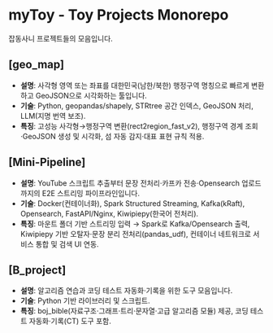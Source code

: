 # myToy - Toy Projects Monorepo
잡동사니 프로젝트들의 모음입니다.

<!-- AUTO-UPDATE:START -->
## [geo_map]
- **설명**: 사각형 영역 또는 좌표를 대한민국(남한/북한) 행정구역 명칭으로 빠르게 변환하고 GeoJSON으로 시각화하는 툴입니다.
- **기술**: Python, geopandas/shapely, STRtree 공간 인덱스, GeoJSON 처리, LLM(지명 번역 보조).
- **특징**: 고성능 사각형→행정구역 변환(rect2region_fast_v2), 행정구역 경계 조회·GeoJSON 생성 및 시각화, 섬 자동 감지·대표 표현 규칙 적용.

## [Mini-Pipeline]
- **설명**: YouTube 스크립트 추출부터 문장 전처리·카프카 전송·Opensearch 업로드까지의 E2E 스트리밍 파이프라인입니다.
- **기술**: Docker(컨테이너화), Spark Structured Streaming, Kafka(kRaft), Opensearch, FastAPI/Nginx, Kiwipiepy(한국어 전처리).
- **특징**: 마운트 폴더 기반 스트리밍 입력 → Spark로 Kafka/Opensearch 출력, Kiwipiepy 기반 오탈자·문장 분리 전처리(pandas_udf), 컨테이너 네트워크로 서비스 통합 및 검색 UI 연동.

## [B_project]
- **설명**: 알고리즘 연습과 코딩 테스트 자동화·기록을 위한 도구 모음입니다.
- **기술**: Python 기반 라이브러리 및 스크립트.
- **특징**: boj_bible(자료구조·그래프·트리·문자열·고급 알고리즘 모듈) 제공, 코딩 테스트 자동화·기록(CT) 도구 포함.
<!-- AUTO-UPDATE:END -->

<!-- LAST_PROCESSED_SHA: none -->

<!-- LAST_PROCESSED_SHA: f1984fe042a455185db8a4b3c0e8996eb8193f60 -->
